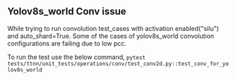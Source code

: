 ## Yolov8s_world Conv issue

While trying to run convolution test_cases with activation enabled("silu") and auto_shard=True. Some of the cases of yolov8s_world convolution configurations are failing due to low pcc.

To run the test use the below command,
`pytest tests/ttnn/unit_tests/operations/conv/test_conv2d.py::test_conv_for_yolov8s_world`

